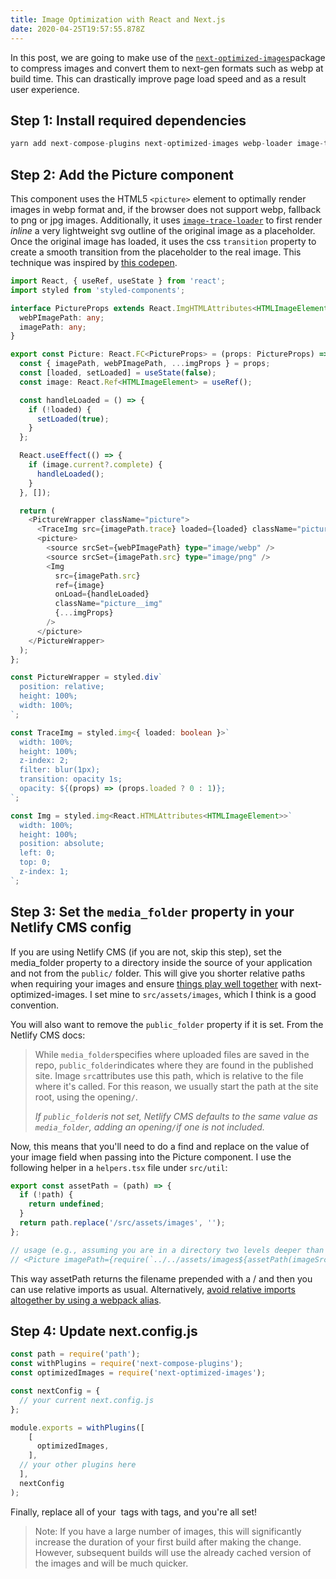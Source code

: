 ```yaml
---
title: Image Optimization with React and Next.js
date: 2020-04-25T19:57:55.878Z
---
```

In this post, we are going to make use of the [`next-optimized-images`](https://github.com/cyrilwanner/next-optimized-images)package to compress images and convert them to next-gen formats such as webp at build time. This can drastically improve page load speed and as a result user experience.

## Step 1: Install required dependencies

```javascript
yarn add next-compose-plugins next-optimized-images webp-loader image-trace-loader imagemin-gifsicle imagemin-mozjpeg imagemin-optipng imagemin-svgo -D
```

## Step 2: Add the Picture component

This component uses the HTML5 `<picture>` element to optimally render images in webp format and, if the browser does not support webp, fallback to png or jpg images. Additionally, it uses [`image-trace-loader`](https://github.com/EmilTholin/image-trace-loader) to first render *inline* a very lightweight svg outline of the original image as a placeholder. Once the original image has loaded, it uses the css `transition` property to create a smooth transition from the placeholder to the real image. This technique was inspired by [this codepen](https://twitter.com/mikaelainalem/status/918213244954861569).

```typescript
import React, { useRef, useState } from 'react';
import styled from 'styled-components';

interface PictureProps extends React.ImgHTMLAttributes<HTMLImageElement> {
  webPImagePath: any;
  imagePath: any;
}

export const Picture: React.FC<PictureProps> = (props: PictureProps) => {
  const { imagePath, webPImagePath, ...imgProps } = props;
  const [loaded, setLoaded] = useState(false);
  const image: React.Ref<HTMLImageElement> = useRef();

  const handleLoaded = () => {
    if (!loaded) {
      setLoaded(true);
    }
  };

  React.useEffect(() => {
    if (image.current?.complete) {
      handleLoaded();
    }
  }, []);

  return (
    <PictureWrapper className="picture">
      <TraceImg src={imagePath.trace} loaded={loaded} className="picture__trace" />
      <picture>
        <source srcSet={webPImagePath} type="image/webp" />
        <source srcSet={imagePath.src} type="image/png" />
        <Img
          src={imagePath.src}
          ref={image}
          onLoad={handleLoaded}
          className="picture__img"
          {...imgProps}
        />
      </picture>
    </PictureWrapper>
  );
};

const PictureWrapper = styled.div`
  position: relative;
  height: 100%;
  width: 100%;
`;

const TraceImg = styled.img<{ loaded: boolean }>`
  width: 100%;
  height: 100%;
  z-index: 2;
  filter: blur(1px);
  transition: opacity 1s;
  opacity: ${(props) => (props.loaded ? 0 : 1)};
`;

const Img = styled.img<React.HTMLAttributes<HTMLImageElement>>`
  width: 100%;
  height: 100%;
  position: absolute;
  left: 0;
  top: 0;
  z-index: 1;
`;

```

## Step 3: Set the `media_folder` property in your Netlify CMS config

If you are using Netlify CMS (if you are not, skip this step), set the media_folder property to a directory inside the source of your application and not from the `public/` folder. This will give you shorter relative paths when requiring your images and ensure [things play well together](https://github.com/cyrilwanner/next-optimized-images/issues/130) with next-optimized-images. I set mine to `src/assets/images`, which I think is a good convention.

You will also want to remove the `public_folder` property if it is set. From the Netlify CMS docs:

> While `media_folder`specifies where uploaded files are saved in the repo, `public_folder`indicates where they are found in the published site. Image `src`attributes use this path, which is relative to the file where it's called. For this reason, we usually start the path at the site root, using the opening`/`.
>
> *If `public_folder`is not set, Netlify CMS defaults to the same value as `media_folder`, adding an opening`/`if one is not included.*

Now, this means that you'll need to do a find and replace on the value of your image field when passing into the Picture component. I use the following helper in a `helpers.tsx` file under `src/util`: 

```javascript
export const assetPath = (path) => {
  if (!path) {
    return undefined;
  }
  return path.replace('/src/assets/images', '');
};

// usage (e.g., assuming you are in a directory two levels deeper than your assets directory):
// <Picture imagePath={require(`../../assets/images${assetPath(imageSrc)}`)}
```

This way assetPath returns the filename prepended with a / and then you can use relative imports as usual. Alternatively, [avoid relative imports altogether by using a webpack alias](https://kyoung.codes/use-absolute-paths-with-your-es6-imports-with-this-webpack-config).

## Step 4: Update next.config.js

```javascript
const path = require('path');
const withPlugins = require('next-compose-plugins');
const optimizedImages = require('next-optimized-images');

const nextConfig = {
  // your current next.config.js
};

module.exports = withPlugins([
    [
      optimizedImages,
    ],
  // your other plugins here
  ],
  nextConfig
);
```

Finally, replace all of your <img> tags with <Picture> tags, and you're all set!

> Note: If you have a large number of images, this will significantly increase the duration of your first build after making the change. However, subsequent builds will use the already cached version of the images and will be much quicker.